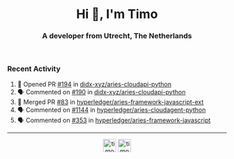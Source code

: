 <h1 align="center">Hi 👋, I'm Timo</h1>
<h3 align="center">A developer from Utrecht, The Netherlands</h3>
<br/>
<!-- https://github.com/rahuldkjain/github-profile-readme-generator --!>

<!--  <p align="left"><img src="https://github-readme-stats.vercel.app/api?username=timoglastra&show_icons=true&count_private=true&" alt="timoglastra" /></p> --!>

<!--
Github language stats
<p align="left"><img src="https://github-readme-stats.vercel.app/api/top-langs/?username=timoglastra&layout=compact" alt="timoglastra" /><p>
-->

<!-- Codestats language stats -->
<!-- <p align="left"><img src="https://codestats-readme.vercel.app/api/top-langs/?username=timoglastra&layout=compact&language_count=12" alt="timoglastra" /><p>    --!>
  
<h3>Recent Activity</h3>

<!--START_SECTION:activity-->
1. 💪 Opened PR [#194](https://github.com/didx-xyz/aries-cloudapi-python/pull/194) in [didx-xyz/aries-cloudapi-python](https://github.com/didx-xyz/aries-cloudapi-python)
2. 🗣 Commented on [#190](https://github.com/didx-xyz/aries-cloudapi-python/issues/190) in [didx-xyz/aries-cloudapi-python](https://github.com/didx-xyz/aries-cloudapi-python)
3. 🎉 Merged PR [#83](https://github.com/hyperledger/aries-framework-javascript-ext/pull/83) in [hyperledger/aries-framework-javascript-ext](https://github.com/hyperledger/aries-framework-javascript-ext)
4. 🗣 Commented on [#1144](https://github.com/hyperledger/aries-cloudagent-python/issues/1144) in [hyperledger/aries-cloudagent-python](https://github.com/hyperledger/aries-cloudagent-python)
5. 🗣 Commented on [#353](https://github.com/hyperledger/aries-framework-javascript/issues/353) in [hyperledger/aries-framework-javascript](https://github.com/hyperledger/aries-framework-javascript)
<!--END_SECTION:activity-->

---

<p align="center">
<a href="https://twitter.com/timoglastra" target="blank"><img align="center" src="https://cdn.jsdelivr.net/npm/simple-icons@3.0.1/icons/twitter.svg" alt="timoglastra" height="30" width="30" /></a>
<a href="https://linkedin.com/in/timoglastra" target="blank"><img align="center" src="https://cdn.jsdelivr.net/npm/simple-icons@3.0.1/icons/linkedin.svg" alt="timoglastra" height="30" width="30" /></a>
</p>



